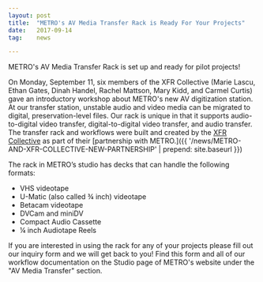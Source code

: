 ```yaml
---
layout: post
title:  "METRO's AV Media Transfer Rack is Ready For Your Projects"
date:   2017-09-14
tag:	news

---
```

METRO's AV Media Transfer Rack is set up and ready for pilot projects!

On Monday, September 11, six members of the XFR Collective (Marie Lascu, Ethan Gates, Dinah Handel, Rachel Mattson, Mary Kidd, and Carmel Curtis) gave an introductory workshop about METRO's new AV digitization station.
At our transfer station, unstable audio and video media can be migrated to digital, preservation-level files. Our rack is unique in that it supports audio-to-digital video transfer, digital-to-digital video transfer, and audio transfer. The transfer rack and workflows were built and created by the [XFR Collective](https://xfrcollective.wordpress.com/) as part of their [partnership with METRO.]({{ '/news/METRO-AND-XFR-COLLECTIVE-NEW-PARTNERSHIP' | prepend: site.baseurl }})

The rack in METRO’s studio has decks that can handle the following formats:

* VHS videotape
* U-Matic (also called ¾ inch) videotape
* Betacam videotape
* DVCam and miniDV
* Compact Audio Cassette
* ¼ inch Audiotape Reels

If you are interested in using the rack for any of your projects please fill out our inquiry form  and we will get back to you! Find this form and all of our workflow documentation on the Studio page of METRO's website under the "AV Media Transfer" section.
